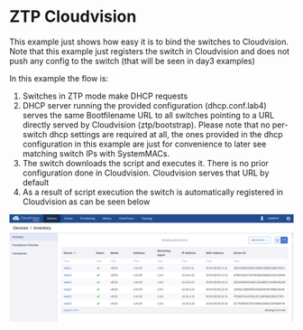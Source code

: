 # ZTP Cloudvision

This example just shows how easy it is to bind the switches to Cloudvision. Note that this example just registers the switch in Cloudvision and does not push any config to the switch (that will be seen in day3 examples)

In this example the flow is:
1. Switches in ZTP mode make DHCP requests
2. DHCP server running the provided configuration (dhcp.conf.lab4) serves the same Bootfilename URL to all switches pointing to a URL directly served by Cloudvision (ztp/bootstrap). Please note that no per-switch dhcp settings are required at all, the ones provided in the dhcp configuration in this example are just for convenience to later see matching switch IPs with SystemMACs. 
3. The switch downloads the script and executes it. There is no prior configuration done in Cloudvision. Cloudvision serves that URL by default 
4. As a result of script execution the switch is automatically registered in Cloudvision as can be seen below

![Request Response image](https://github.com/aristaiberia/automation101/blob/main/day1_ztp/example4_cloudvision/images/inventory.png)
